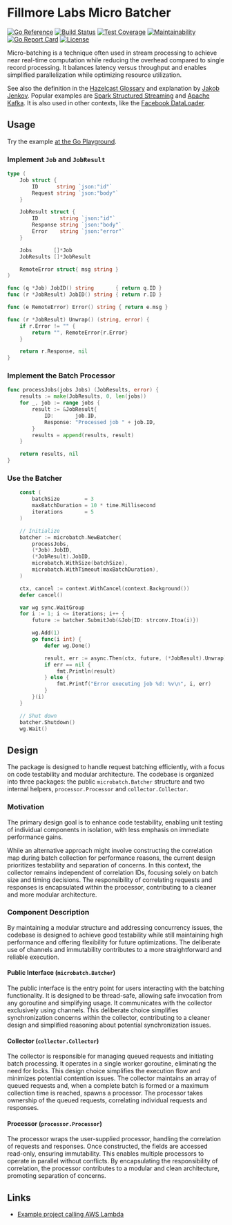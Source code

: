 # Fillmore Labs Micro Batcher

[![Go Reference](https://pkg.go.dev/badge/fillmore-labs.com/microbatch.svg)](https://pkg.go.dev/fillmore-labs.com/microbatch)
[![Build Status](https://badge.buildkite.com/1d68e28b14ecbbd4e4066e61c25f81ef08a8237615f5d03a6a.svg)](https://buildkite.com/fillmore-labs/microbatch)
[![Test Coverage](https://codecov.io/gh/fillmore-labs/microbatch/graph/badge.svg?token=Sh0xNVeFCd)](https://codecov.io/gh/fillmore-labs/microbatch)
[![Maintainability](https://api.codeclimate.com/v1/badges/2ba503a6a37cfc77951c/maintainability)](https://codeclimate.com/github/fillmore-labs/microbatch/maintainability)
[![Go Report Card](https://goreportcard.com/badge/fillmore-labs.com/microbatch)](https://goreportcard.com/report/fillmore-labs.com/microbatch)
[![License](https://img.shields.io/github/license/fillmore-labs/microbatch)](https://github.com/fillmore-labs/microbatch/blob/main/LICENSE)

Micro-batching is a technique often used in stream processing to achieve near real-time computation while reducing the
overhead compared to single record processing.
It balances latency versus throughput and enables simplified parallelization while optimizing resource utilization.

See also the definition in the [Hazelcast Glossary](https://hazelcast.com/glossary/micro-batch-processing/) and
explanation by [Jakob Jenkov](https://jenkov.com/tutorials/java-performance/micro-batching.html).
Popular examples are
[Spark Structured Streaming](https://spark.apache.org/docs/latest/structured-streaming-programming-guide.html#overview)
and [Apache Kafka](https://kafka.apache.org/documentation/#upgrade_11_message_format).
It is also used in other contexts, like the [Facebook DataLoader](https://github.com/graphql/dataloader#dataloader).

## Usage

Try the example [at the Go Playground](https://go.dev/play/p/NbFwHqPOjFN).

### Implement `Job` and `JobResult`

```go
type (
	Job struct {
		ID      string `json:"id"`
		Request string `json:"body"`
	}

	JobResult struct {
		ID       string `json:"id"`
		Response string `json:"body"`
		Error    string `json:"error"`
	}

	Jobs       []*Job
	JobResults []*JobResult

	RemoteError struct{ msg string }
)

func (q *Job) JobID() string       { return q.ID }
func (r *JobResult) JobID() string { return r.ID }

func (e RemoteError) Error() string { return e.msg }

func (r *JobResult) Unwrap() (string, error) {
	if r.Error != "" {
		return "", RemoteError{r.Error}
	}

	return r.Response, nil
}
```

### Implement the Batch Processor

```go
func processJobs(jobs Jobs) (JobResults, error) {
	results := make(JobResults, 0, len(jobs))
	for _, job := range jobs {
		result := &JobResult{
			ID:       job.ID,
			Response: "Processed job " + job.ID,
		}
		results = append(results, result)
	}

	return results, nil
}
```

### Use the Batcher

```go
	const (
		batchSize        = 3
		maxBatchDuration = 10 * time.Millisecond
		iterations       = 5
	)

	// Initialize
	batcher := microbatch.NewBatcher(
		processJobs,
		(*Job).JobID,
		(*JobResult).JobID,
		microbatch.WithSize(batchSize),
		microbatch.WithTimeout(maxBatchDuration),
	)

	ctx, cancel := context.WithCancel(context.Background())
	defer cancel()

	var wg sync.WaitGroup
	for i := 1; i <= iterations; i++ {
		future := batcher.SubmitJob(&Job{ID: strconv.Itoa(i)})

		wg.Add(1)
		go func(i int) {
			defer wg.Done()

			result, err := async.Then(ctx, future, (*JobResult).Unwrap)
			if err == nil {
				fmt.Println(result)
			} else {
				fmt.Printf("Error executing job %d: %v\n", i, err)
			}
		}(i)
	}

	// Shut down
	batcher.Shutdown()
	wg.Wait()
```

## Design

The package is designed to handle request batching efficiently, with a focus on code testability and modular
architecture.
The codebase is organized into three packages: the public `microbatch.Batcher` structure and two internal helpers,
`processor.Processor` and `collector.Collector`.

### Motivation

The primary design goal is to enhance code testability, enabling unit testing of individual components in isolation,
with less emphasis on immediate performance gains.

While an alternative approach might involve constructing the correlation map during batch collection for performance
reasons, the current design prioritizes testability and separation of concerns.
In this context, the collector remains independent of correlation IDs, focusing solely on batch size and timing
decisions.
The responsibility of correlating requests and responses is encapsulated within the processor, contributing to a
cleaner and more modular architecture.

### Component Description

By maintaining a modular structure and addressing concurrency issues, the codebase is designed to achieve good
testability while still maintaining high performance and offering flexibility for future optimizations.
The deliberate use of channels and immutability contributes to a more straightforward and reliable execution.

#### Public Interface (`microbatch.Batcher`)

The public interface is the entry point for users interacting with the batching functionality.
It is designed to be thread-safe, allowing safe invocation from any goroutine and simplifying usage.
It communicates with the collector exclusively using channels.
This deliberate choice simplifies synchronization concerns within the collector, contributing to a cleaner design and
simplified reasoning about potential synchronization issues.

#### Collector (`collector.Collector`)

The collector is responsible for managing queued requests and initiating batch processing.
It operates in a single worker goroutine, eliminating the need for locks.
This design choice simplifies the execution flow and minimizes potential contention issues.
The collector maintains an array of queued requests and, when a complete batch is formed or a maximum collection time
is reached, spawns a processor.
The processor takes ownership of the queued requests, correlating individual requests and responses.

#### Processor (`processor.Processor`)

The processor wraps the user-supplied processor, handling the correlation of requests and responses.
Once constructed, the fields are accessed read-only, ensuring immutability.
This enables multiple processors to operate in parallel without conflicts.
By encapsulating the responsibility of correlation, the processor contributes to a modular and clean architecture,
promoting separation of concerns.

## Links

- [Example project calling AWS Lambda](https://github.com/fillmore-labs/microbatch-lambda)
